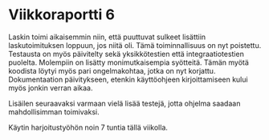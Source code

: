 # Viikkoraportti 6

Laskin toimi aikaisemmin niin, että puuttuvat sulkeet lisättiin laskutoimituksen loppuun, jos niitä oli. Tämä toiminnallisuus on nyt poistettu. Testausta on myös päivitelty sekä yksikkötestien että integraatiotestien puolelta. Molempiin on lisätty monimutkaisempia syötteitä. Tämän myötä koodista löytyi myös pari ongelmakohtaa, jotka on nyt korjattu. Dokumentaation päivitykseen, etenkin käyttöohjeen kirjoittamiseen kului myös jonkin verran aikaa.

Lisäilen seuraavaksi varmaan vielä lisää testejä, jotta ohjelma saadaan mahdollisimman toimivaksi.

Käytin harjoitustyöhön noin 7 tuntia tällä viikolla.
